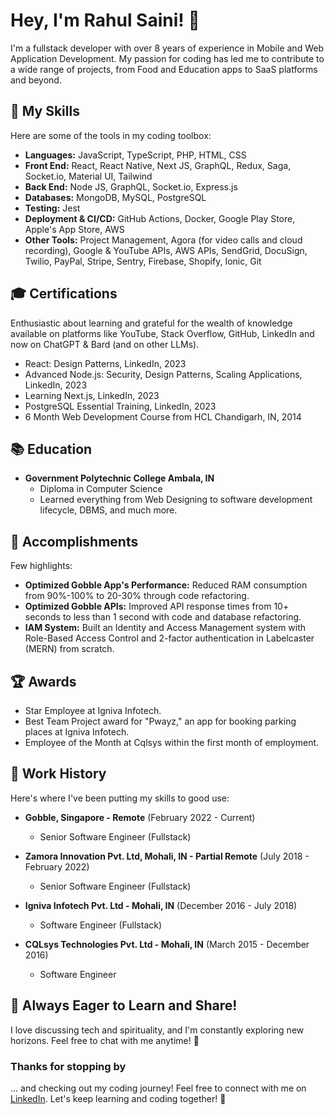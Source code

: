 


# Hey, I'm Rahul Saini! 👋

 I'm a fullstack developer with over 8 years of experience in Mobile and Web Application Development. My passion for coding has led me to contribute to a wide range of projects, from Food and Education apps to SaaS platforms and beyond.

## 🚀 My Skills

Here are some of the tools in my coding toolbox:

- **Languages:** JavaScript, TypeScript, PHP, HTML, CSS
- **Front End:** React, React Native, Next JS, GraphQL, Redux, Saga, Socket.io, Material UI, Tailwind
- **Back End:** Node JS, GraphQL, Socket.io, Express.js
- **Databases:** MongoDB, MySQL, PostgreSQL
- **Testing:** Jest
- **Deployment & CI/CD:** GitHub Actions, Docker, Google Play Store, Apple's App Store, AWS
- **Other Tools:** Project Management, Agora (for video calls and cloud recording), Google & YouTube APIs, AWS APIs, SendGrid, DocuSign, Twilio, PayPal, Stripe, Sentry, Firebase, Shopify, Ionic, Git


 
## 🎓 Certifications

Enthusiastic about learning and grateful for the wealth of knowledge available on platforms like YouTube, Stack Overflow, GitHub, LinkedIn and now on ChatGPT & Bard (and on other LLMs).

- React: Design Patterns, LinkedIn, 2023
- Advanced Node.js: Security, Design Patterns, Scaling Applications, LinkedIn, 2023
- Learning Next.js, LinkedIn, 2023
- PostgreSQL Essential Training, LinkedIn, 2023
- 6 Month Web Development Course from HCL Chandigarh, IN, 2014

## 📚 Education
 

- **Government Polytechnic College Ambala, IN**
  - Diploma in Computer Science
  - Learned everything from Web Designing to software development lifecycle, DBMS, and much more.

## 🌟 Accomplishments

Few highlights:

- **Optimized Gobble App's Performance:** Reduced RAM consumption from 90%-100% to 20-30% through code refactoring.
- **Optimized Gobble APIs:** Improved API response times from 10+ seconds to less than 1 second with code and database refactoring.
- **IAM System:** Built an Identity and Access Management system with Role-Based Access Control and 2-factor authentication in Labelcaster (MERN) from scratch.

## 🏆 Awards

- Star Employee at Igniva Infotech.
- Best Team Project award for "Pwayz," an app for booking parking places at Igniva Infotech.
- Employee of the Month at Cqlsys within the first month of employment.

## 📆 Work History

Here's where I've been putting my skills to good use:

- **Gobble, Singapore - Remote** (February 2022 - Current)
  - Senior Software Engineer (Fullstack)

- **Zamora Innovation Pvt. Ltd, Mohali, IN - Partial Remote** (July 2018 - February 2022)
  - Senior Software Engineer (Fullstack)

- **Igniva Infotech Pvt. Ltd - Mohali, IN** (December 2016 - July 2018)
  - Software Engineer (Fullstack)

- **CQLsys Technologies Pvt. Ltd - Mohali, IN** (March 2015 - December 2016)
  - Software Engineer  


## 🌟 Always Eager to Learn and Share!

I love discussing tech and spirituality, and I'm constantly exploring new horizons. Feel free to chat with me anytime! 🚀

 

### Thanks for stopping by
 ... and checking out my coding journey! Feel free to connect with me on [LinkedIn](https://www.linkedin.com/in/rahul-saini-profile/). Let's keep learning and coding together! 🚀

